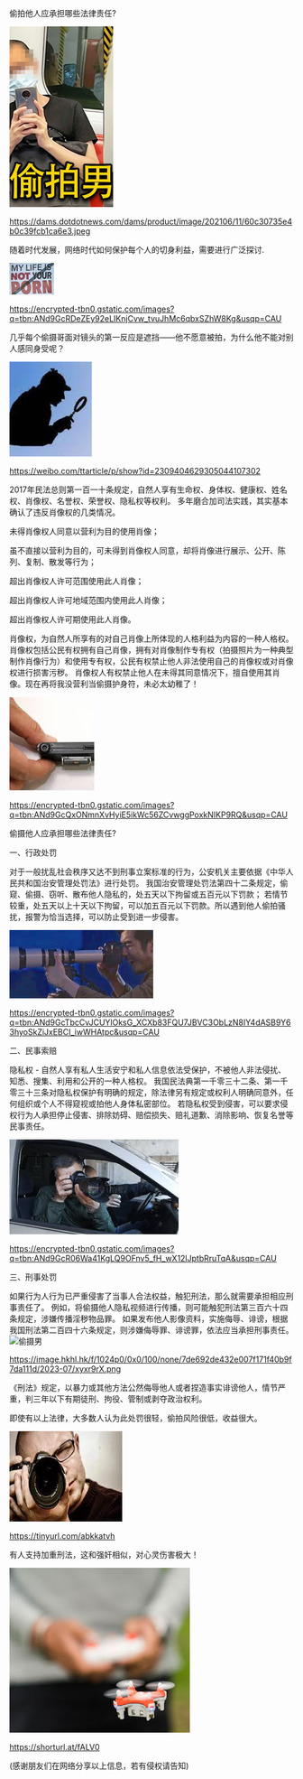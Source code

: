 偷拍他人应承担哪些法律责任?

![偷摄男](https://github.com/ywangnccu/ywang/blob/main/images/SNEAKSHOT.jpg)

https://dams.dotdotnews.com/dams/product/image/202106/11/60c30735e4b0c39fcb1ca6e3.jpeg

随着时代发展，网络时代如何保护每个人的切身利益，需要进行广泛探讨.

![My life is not your porn](https://github.com/ywangnccu/ywang/blob/main/images/PORN.jpg)

https://encrypted-tbn0.gstatic.com/images?q=tbn:ANd9GcRDeZEy92eLIKnjCvw_tvuJhMc6qbxSZhW8Kg&usqp=CAU

几乎每个偷摄哥面对镜头的第一反应是遮挡——他不愿意被拍，为什么他不能对别人感同身受呢？

![偷窥男](https://github.com/ywangnccu/ywang/blob/main/images/STEALTH.jpg)

https://weibo.com/ttarticle/p/show?id=2309404629305044107302

2017年民法总则第一百一十条规定，自然人享有生命权、身体权、健康权、姓名权、肖像权、名誉权、荣誉权、隐私权等权利。
多年磨合加司法实践，其实基本确认了违反肖像权的几类情况。

未得肖像权人同意以营利为目的使用肖像；

虽不直接以营利为目的，可未得到肖像权人同意，却将肖像进行展示、公开、陈列、复制、散发等行为；

超出肖像权人许可范围使用此人肖像；

超出肖像权人许可地域范围内使用此人肖像；

超出肖像权人许可期使用此人肖像。

肖像权，为自然人所享有的对自己肖像上所体现的人格利益为内容的一种人格权。
肖像权包括公民有权拥有自己肖像，拥有对肖像制作专有权（拍摄照片为一种典型制作肖像行为）和使用专有权，公民有权禁止他人非法使用自己的肖像权或对肖像权进行损害污秽。
肖像权人有权禁止他人在未得其同意情况下，擅自使用其肖像。现在再将我没营利当偷摄护身符，未必太幼稚了！

![偷摄男](https://github.com/ywangnccu/ywang/blob/main/images/SNEAKSHOT3.jpg)

https://encrypted-tbn0.gstatic.com/images?q=tbn:ANd9GcQxONmnXvHyiE5ikWc56ZCvwggPoxkNIKP9RQ&usqp=CAU

偷摄他人应承担哪些法律责任?

一、行政处罚

 对于一般扰乱社会秩序又达不到刑事立案标准的行为，公安机关主要依据《中华人民共和国治安管理处罚法》进行处罚。
 我国治安管理处罚法第四十二条规定，偷窥、偷摄、窃听、散布他人隐私的，处五天以下拘留或五百元以下罚款；
 若情节较重，处五天以上十天以下拘留，可以加五百元以下罚款。所以遇到他人偷拍骚扰，报警为恰当选择，可以防止受到进一步侵害。

![偷窥男](https://github.com/ywangnccu/ywang/blob/main/images/peek.jpg)

https://encrypted-tbn0.gstatic.com/images?q=tbn:ANd9GcTbcCvJCUYlOksG_XCXb83FQU7JBVC3ObLzN8IY4dASB9Y63hyoSkZiJxEBCI_iwWHAtpc&usqp=CAU

二、民事索赔

隐私权 - 自然人享有私人生活安宁和私人信息依法受保护，不被他人非法侵扰、知悉、搜集、利用和公开的一种人格权。
我国民法典第一千零三十二条、第一千零三十三条对隐私权保护有明确的规定，除法律另有规定或权利人明确同意外，任何组织或个人不得窥视或拍他人身体私密部位。
若隐私权受到侵害，可以要求侵权行为人承担停止侵害、排除妨碍、赔偿损失、赔礼道歉、消除影响、恢复名誉等民事责任。

![偷摄男](https://github.com/ywangnccu/ywang/blob/main/images/SNEAKSHOT1.jpg)

https://encrypted-tbn0.gstatic.com/images?q=tbn:ANd9GcR06Wa41KgLQ9OFnv5_fH_wX12lJptbRruTqA&usqp=CAU

三、刑事处罚

如果行为人行为已严重侵害了当事人合法权益，触犯刑法，那么就需要承担相应刑事责任了。
例如，将偷摄他人隐私视频进行传播，则可能触犯刑法第三百六十四条规定，涉嫌传播淫秽物品罪。
如果发布他人影像资料，实施侮辱、诽谤，根据我国刑法第二百四十六条规定，则涉嫌侮辱罪、诽谤罪，依法应当承担刑事责任。
![偷摄男](https://github.com/ywangnccu/ywang/blob/main/images/CELLPHONESTEALTH.jpg)

https://image.hkhl.hk/f/1024p0/0x0/100/none/7de692de432e007f171f40b9f7da111d/2023-07/xyxr9rX.png

《刑法》规定，以暴力或其他方法公然侮辱他人或者捏造事实诽谤他人，情节严重，判三年以下有期徒刑、拘役、管制或剥夺政治权利。

即使有以上法律，大多数人认为此处罚很轻，偷拍风险很低，收益很大。

![偷摄男](https://github.com/ywangnccu/ywang/blob/main/images/SNEAKSHOT5.jpg)

https://tinyurl.com/abkkatvh

有人支持加重刑法，这和强奸相似，对心灵伤害极大！

![偷窥男](https://github.com/ywangnccu/ywang/blob/main/images/DRONESTEALTH.jpg)

https://shorturl.at/fALV0

(感谢朋友们在网络分享以上信息，若有侵权请告知)
